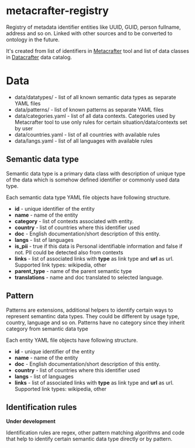 # metacrafter-registry
Registry of metadata identifier entities like UUID, GUID, person fullname, address and so on. Linked with other sources and to be converted to ontology in the future.

It's created from list of identifiers in [Metacrafter](https://github.com/apicrafter/metacrafter ) tool  and list of data classes in [Datacrafter](https://data.apicrafter.ru/class) data catalog.

# Data

* data/datatypes/ - list of all known semantic data types as separate YAML files
* data/patterns/ - list of known patterns as separate YAML files
* data/categories.yaml - list of all data contexts. Categories used by Metacrafter tool to use only rules for certain situation/data/contexts set by user
* data/countries.yaml - list of all countries with available rules
* data/langs.yaml - list of all languages with available rules

## Semantic data type

Semantic data type is a primary data class with description of unique type of the data which is somehow defined identifier or commonly used data type.

Each semantic data type YAML file  objects have following structure.

- **id** - unique identifier of the entity
- **name** - name of the entity
- **category** - list of contexts associated with entity. 
- **country** - list of countries where this identifier used
- **doc** - English documentation/short description of this entity.
- **langs** - list of languages
- **is_pii** - true if this data is Personal identifiable information and false if not. PII could be detected also from contexts
- **links** - list of associated links with **type** as link type and **url** as url. Supported link types: wikipedia, other
- **parent_type** - name of the parent semantic type
- **translations** - name and doc translated to selected language.  

## Pattern

Patterns are extensions, additional helpers to identify certain ways to represent semantinc data types. They could be different by usage type, country, language and so on.
Patterns have no category since they inherit category from semantic data type

Each entity YAML file  objects have following structure.

- **id** - unique identifier of the entity
- **name** - name of the entity
- **doc** - English documentation/short description of this entity.
- **country** - list of countries where this identifier used
- **langs** - list of languages
- **links** - list of associated links with **type** as link type and **url** as url. Supported link types: wikipedia, other

## Identification rules

**Under development**

Identification rules are regex, other pattern matching algorithms and code that help to identify certain semantic data type directly or by pattern.




